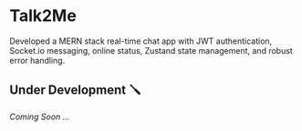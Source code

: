 # Talk2Me
Developed a MERN stack real-time chat app with JWT authentication, Socket.io messaging, online status, Zustand state management, and robust error handling.

## Under Development 🪛
 <i> Coming Soon ... </i>
